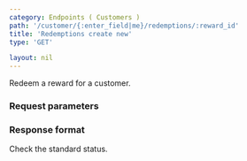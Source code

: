 ```yaml
---
category: Endpoints ( Customers )
path: '/customer/{:enter_field|me}/redemptions/:reward_id'
title: 'Redemptions create new'
type: 'GET'

layout: nil
---
```


Redeem a reward for a customer.

### Request parameters

### Response format

Check the standard status.